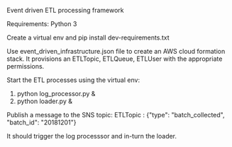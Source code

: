 Event driven ETL processing framework

Requirements: Python 3

Create a virtual env and pip install dev-requirements.txt

Use event_driven_infrastructure.json file to create an AWS cloud formation stack.
It provisions an ETLTopic, ETLQueue, ETLUser with the appropriate permissions.

Start the ETL processes using the virtual env:

1. python log_processor.py &
2. python loader.py &

Publish a message to the SNS topic: ETLTopic : {"type": "batch_collected", "batch_id": "20181201"}

It should trigger the log processsor and in-turn the loader.


